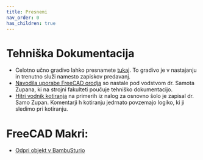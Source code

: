 ```yaml
---
title: Presnemi
nav_order: 0
has_children: true
---
```


# Tehniška Dokumentacija

- Celotno učno gradivo lahko presnamete [tukaj](./Skripta/pdf/Modeliranje_in_tehniska_dokumentacija.pdf). To gradivo je v nastajanju in trenutno služi namesto zapiskov predavanj.
- [Navodila uporabe FreeCAD orodja](./FreeCAD_hitri_pregledni_vodnik_2018v4.pdf) so nastale pod vodstvom dr. Samota Zupana, ki na strojni fakulteti poučuje tehniško dokumentacijo.
- [Hitri vodnik kotiranja](./Primeri_kotiranja_hitri_vodnik.pdf) na primerih iz nalog za osnovno šolo je zapisal dr. Samo Zupan. Komentarji h kotiranju jedrnato povzemajo logiko, ki ji sledimo pri kotiranju.

# FreeCAD Makri:

- [Odpri objekt v BambuSturio](./OpenInBambu.zip)
